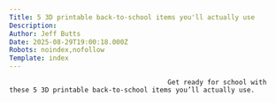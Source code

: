 ```yaml
---
Title: 5 3D printable back-to-school items you'll actually use
Description: 
Author: Jeff Butts
Date: 2025-08-29T19:00:18.000Z
Robots: noindex,nofollow
Template: index
---
```


                                            Get ready for school with these 5 3D printable back-to-school items you’ll actually use.
                                        